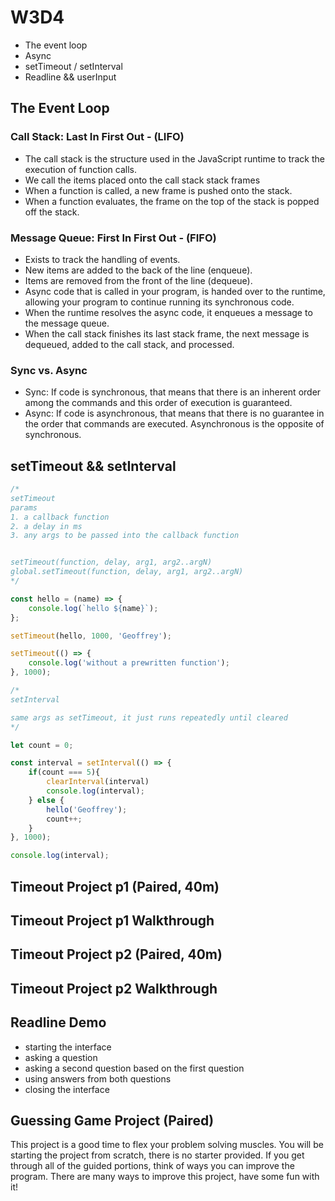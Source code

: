 # W3D4

- The event loop
- Async
- setTimeout / setInterval
- Readline && userInput

## The Event Loop

### Call Stack: Last In First Out - (LIFO)

- The call stack is the structure used in the JavaScript runtime to track the execution of function calls.
- We call the items placed onto the call stack stack frames
- When a function is called, a new frame is pushed onto the stack.
- When a function evaluates, the frame on the top of the stack is popped off the stack.

### Message Queue: First In First Out - (FIFO)

- Exists to track the handling of events.
- New items are added to the back of the line (enqueue).
- Items are removed from the front of the line (dequeue).
- Async code that is called in your program, is handed over to the runtime, allowing your program to continue running its synchronous code.
- When the runtime resolves the async code, it enqueues a message to the message queue.
- When the call stack finishes its last stack frame, the next message is dequeued, added to the call stack, and processed.

### Sync vs. Async

- Sync: If code is synchronous, that means that there is an inherent order among the commands and this order of execution is guaranteed.
- Async: If code is asynchronous, that means that there is no guarantee in the order that commands are executed. Asynchronous is the opposite of synchronous.

## setTimeout && setInterval

```js
/* 
setTimeout
params
1. a callback function
2. a delay in ms
3. any args to be passed into the callback function


setTimeout(function, delay, arg1, arg2..argN)
global.setTimeout(function, delay, arg1, arg2..argN)
*/

const hello = (name) => {
    console.log(`hello ${name}`);
};

setTimeout(hello, 1000, 'Geoffrey');

setTimeout(() => {
    console.log('without a prewritten function');
}, 1000);

/*
setInterval

same args as setTimeout, it just runs repeatedly until cleared
*/

let count = 0;

const interval = setInterval(() => {
    if(count === 5){ 
        clearInterval(interval)
        console.log(interval);
    } else {
        hello('Geoffrey');
        count++;
    }
}, 1000);

console.log(interval);
```

## Timeout Project p1 (Paired, 40m)

## Timeout Project p1 Walkthrough

## Timeout Project p2 (Paired, 40m)

## Timeout Project p2 Walkthrough

## Readline Demo

- starting the interface
- asking a question
- asking a second question based on the first question
- using answers from both questions
- closing the interface

## Guessing Game Project (Paired)

This project is a good time to flex your problem solving muscles. You will be starting the project from scratch, there is no starter provided. If you get through all of the guided portions, think of ways you can improve the program. There are many ways to improve this project, have some fun with it! 